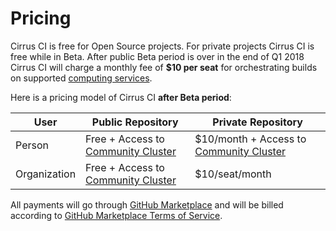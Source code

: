 # Pricing

Cirrus CI is free for Open Source projects. For private projects Cirrus CI is free while in Beta. After public Beta period
is over in the end of Q1 2018 Cirrus CI will charge a monthly fee of **$10 per seat** for orchestrating builds on 
supported [computing services](docs/supported-computing-services.md).

Here is a pricing model of Cirrus CI **after Beta period**:

User | Public Repository | Private Repository
--- | --- | ---
Person | Free + Access to [Community Cluster](docs/supported-computing-services.md#community-cluster) | $10/month + Access to [Community Cluster](docs/supported-computing-services.md#community-cluster)
Organization | Free + Access to [Community Cluster](docs/supported-computing-services.md#community-cluster) | $10/seat/month

All payments will go through [GitHub Marketplace](https://github.com/marketplace) and will be billed according to
[GitHub Marketplace Terms of Service](https://help.github.com/articles/github-marketplace-terms-of-service/#d-payment-billing-schedule-and-cancellation).

